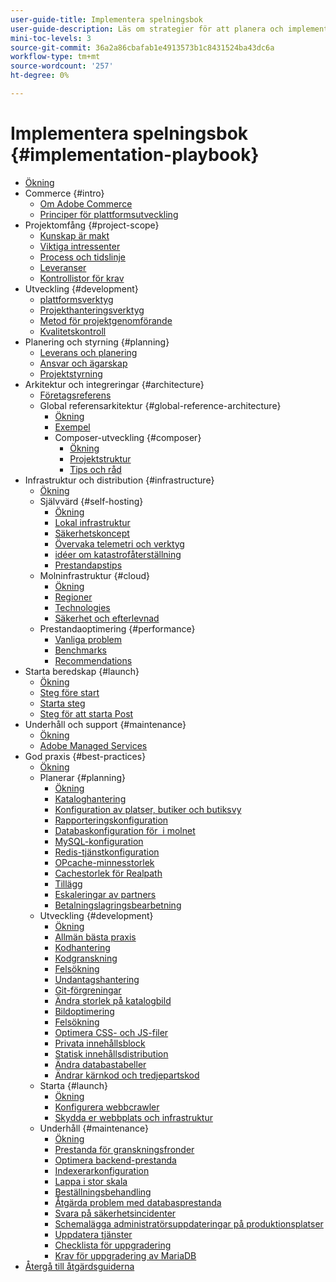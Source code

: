 ```yaml
---
user-guide-title: Implementera spelningsbok
user-guide-description: Läs om strategier för att planera och implementera en framgångsrik Adobe Commerce-webbplats.
mini-toc-levels: 3
source-git-commit: 36a2a86cbafab1e4913573b1c8431524ba43dc6a
workflow-type: tm+mt
source-wordcount: '257'
ht-degree: 0%

---
```



# Implementera spelningsbok {#implementation-playbook}

- [Ökning](overview.md)
- Commerce {#intro}
   - [Om Adobe Commerce](intro/about-commerce.md)
   - [Principer för plattformsutveckling](intro/platform-development.md)
- Projektomfång {#project-scope}
   - [Kunskap är makt](project-scope/knowledge.md)
   - [Viktiga intressenter](project-scope/key-stakeholders.md)
   - [Process och tidslinje](project-scope/process-timeline.md)
   - [Leveranser](project-scope/deliverables.md)
   - [Kontrollistor för krav](project-scope/requirement-checklists.md)
- Utveckling {#development}
   - [plattformsverktyg](development/platform-tools.md)
   - [Projekthanteringsverktyg](development/project-management-tools.md)
   - [Metod för projektgenomförande](development/delivery.md)
   - [Kvalitetskontroll](development/quality-control.md)
- Planering och styrning {#planning}
   - [Leverans och planering](planning/delivery.md)
   - [Ansvar och ägarskap](planning/ownership.md)
   - [Projektstyrning](planning/governance.md)
- Arkitektur och integreringar {#architecture}
   - [Företagsreferens](architecture/enterprise-blueprint.md)
   - Global referensarkitektur {#global-reference-architecture}
      - [Ökning](architecture/global-reference/overview.md)
      - [Exempel](architecture/global-reference/examples.md)
      - Composer-utveckling {#composer}
         - [Ökning](architecture/global-reference/composer/overview.md)
         - [Projektstruktur](architecture/global-reference/composer/project-structure.md)
         - [Tips och råd](architecture/global-reference/composer/tips-and-tricks.md)
- Infrastruktur och distribution {#infrastructure}
   - [Ökning](infrastructure/overview.md)
   - Självvärd {#self-hosting}
      - [Ökning](infrastructure/self-hosting/overview.md)
      - [Lokal infrastruktur](infrastructure/self-hosting/on-premises.md)
      - [Säkerhetskoncept](infrastructure/self-hosting/security-concepts.md)
      - [Övervaka telemetri och verktyg](infrastructure/self-hosting/monitoring-tools.md)
      - [idéer om katastrofåterställning](infrastructure/self-hosting/disaster-recovery-ideas.md)
      - [Prestandapstips](infrastructure/self-hosting/performance-tips.md)
   - Molninfrastruktur {#cloud}
      - [Ökning](infrastructure/cloud/overview.md)
      - [Regioner](infrastructure/cloud/regions.md)
      - [Technologies](infrastructure/cloud/technology.md)
      - [Säkerhet och efterlevnad](infrastructure/cloud/security.md)
   - Prestandaoptimering {#performance}
      - [Vanliga problem](infrastructure/performance/optimization.md)
      - [Benchmarks](infrastructure/performance/benchmarks.md)
      - [Recommendations](infrastructure/performance/recommendations.md)
- Starta beredskap {#launch}
   - [Ökning](launch/overview.md)
   - [Steg före start](launch/pre-launch-steps.md)
   - [Starta steg](launch/launch-steps.md)
   - [Steg för att starta Post](launch/post-launch-steps.md)
- Underhåll och support {#maintenance}
   - [Ökning](maintenance/overview.md)
   - [Adobe Managed Services](maintenance/adobe-managed-services.md)
- God praxis {#best-practices}
   - [Ökning](best-practices/phases.md)
   - Planerar {#planning}
      - [Ökning](best-practices/planning/overview.md)
      - [Kataloghantering](best-practices/planning/catalog-management.md)
      - [Konfiguration av platser, butiker och butiksvy](best-practices/planning/sites-stores-store-views.md)
      - [Rapporteringskonfiguration](best-practices/planning/reporting-configuration.md)
      - [Databaskonfiguration för &#x200B; i molnet](best-practices/planning/database-on-cloud.md)
      - [MySQL-konfiguration](best-practices/planning/mysql-configuration.md)
      - [Redis-tjänstkonfiguration](best-practices/planning/redis-service-configuration.md)
      - [OPcache-minnesstorlek](best-practices/planning/opcache-memory-size.md)
      - [Cachestorlek för Realpath](best-practices/planning/realpath-cache-size.md)
      - [Tillägg](best-practices/planning/extensions.md)
      - [Eskaleringar av partners](best-practices/planning/partner-escalation.md)
      - [Betalningslagringsbearbetning](best-practices/planning/payment-processing-storage.md)
   - Utveckling {#development}
      - [Ökning](best-practices/development/overview.md)
      - [Allmän bästa praxis](best-practices/development/general.md)
      - [Kodhantering](best-practices/development/code-management.md)
      - [Kodgranskning](best-practices/development/code-review.md)
      - [Felsökning](best-practices/development/debugging.md)
      - [Undantagshantering](best-practices/development/exception-handling.md)
      - [Git-förgreningar](best-practices/development/git-branching.md)
      - [Ändra storlek på katalogbild](best-practices/development/catalog-image-resizing.md)
      - [Bildoptimering](best-practices/development/image-optimization.md)
      - [Felsökning](best-practices/development/troubleshooting.md)
      - [Optimera CSS- och JS-filer](best-practices/development/optimize-css-js-files.md)
      - [Privata innehållsblock](best-practices/development/private-content-block-configuration.md)
      - [Statisk innehållsdistribution](best-practices/development/static-content-deployment.md)
      - [Ändra databastabeller](best-practices/development/modifying-core-and-third-party-tables.md)
      - [Ändrar kärnkod och tredjepartskod](best-practices/development/modifying-core-and-third-party-code.md)
   - Starta {#launch}
      - [Ökning](best-practices/launch/overview.md)
      - [Konfigurera webbcrawler](best-practices/launch/robots-txt.md)
      - [Skydda er webbplats och infrastruktur](best-practices/launch/security-best-practices.md)
   - Underhåll {#maintenance}
      - [Ökning](best-practices/maintenance/overview.md)
      - [Prestanda för granskningsfronder](best-practices/maintenance/frontend-performance.md)
      - [Optimera backend-prestanda](best-practices/maintenance/backend-performance.md)
      - [Indexerarkonfiguration](best-practices/maintenance/indexer-configuration.md)
      - [Lappa i stor skala](best-practices/maintenance/patching-at-scale.md)
      - [Beställningsbehandling](best-practices/maintenance/order-processing-configuration.md)
      - [Åtgärda problem med databasprestanda](best-practices/maintenance/resolve-database-performance-issues.md)
      - [Svara på säkerhetsincidenter](best-practices/maintenance/respond-to-security-incident.md)
      - [Schemalägga administratörsuppdateringar på produktionsplatser](best-practices/maintenance/scheduling-admin-updates-in-production.md)
      - [Uppdatera tjänster](best-practices/maintenance/update-services.md)
      - [Checklista för uppgradering](best-practices/maintenance/upgrade-checklist.md)
      - [Krav för uppgradering av MariaDB](best-practices/maintenance/mariadb-upgrade.md)
- [Återgå till åtgärdsguiderna](https://experienceleague.adobe.com/docs/commerce-operations/operational-guides/home.html)
